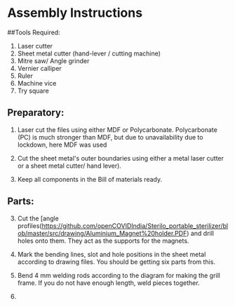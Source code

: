 # Assembly Instructions

##Tools Required:
1. Laser cutter
2. Sheet metal cutter (hand-lever / cutting machine)
3. Mitre saw/ Angle grinder
4. Vernier calliper
5. Ruler
6. Machine vice
7. Try square

## Preparatory:
1. Laser cut the files using either MDF or Polycarbonate. Polycarbonate (PC) is much stronger than MDF, but due to unavailability due
to lockdown, here MDF was used

2. Cut the sheet metal's outer boundaries using either a metal laser cutter or a sheet metal cutter/ hand lever).

3. Keep all components in the Bill of materials ready. 

## Parts:

3. Cut the [angle profiles(https://github.com/openCOVIDIndia/Sterilo_portable_sterilizer/blob/master/src/drawing/Aluminium_Magnet%20holder.PDF) and drill holes onto them. They act as the supports for the magnets. 

4. Mark the bending lines, slot and hole positions in the sheet metal according to drawing files. You should be getting six parts from this. 

5. Bend 4 mm welding rods according to the diagram for making the grill frame. If you do not have enough length, weld pieces together.

6. 
